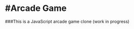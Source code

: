 #Arcade Game
===============================

###This is a JavaScript arcade game clone (work in progress)